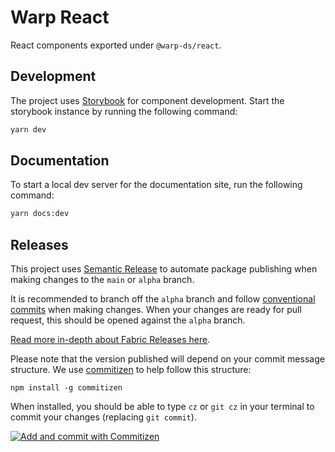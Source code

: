 # Warp React

React components exported under `@warp-ds/react`.

## Development

The project uses [Storybook](https://storybook.js.org/) for component
development. Start the storybook instance by running the following command:

```sh
yarn dev
```

## Documentation

To start a local dev server for the documentation site, run the following
command:

```sh
yarn docs:dev
```

## Releases

This project uses
[Semantic Release](https://github.com/semantic-release/semantic-release) to
automate package publishing when making changes to the `main` or `alpha` branch.

It is recommended to branch off the `alpha` branch and follow
[conventional commits](https://www.conventionalcommits.org/en/v1.0.0/#summary)
when making changes. When your changes are ready for pull request, this should
be opened against the `alpha` branch.

[Read more in-depth about Fabric Releases here](https://github.com/fabric-ds/issues/blob/779d59723993c13d62374516259602d967da56ca/rfcs/0004-releases.md).

Please note that the version published will depend on your commit message
structure. We use [commitizen](https://github.com/commitizen/cz-cli) to help
follow this structure:

```
npm install -g commitizen
```

When installed, you should be able to type `cz` or `git cz` in your terminal to
commit your changes (replacing `git commit`).

[![Add and commit with Commitizen](https://github.com/commitizen/cz-cli/raw/master/meta/screenshots/add-commit.png)](https://github.com/commitizen/cz-cli/raw/master/meta/screenshots/add-commit.png)
